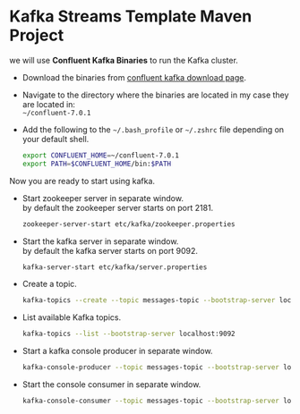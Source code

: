 # Kafka Streams Template Maven Project

we will use **Confluent Kafka Binaries** to run the Kafka cluster.

- Download the binaries from [confluent kafka download page](https://www.confluent.io/download/).
- Navigate to the directory where the binaries are located in my case they are located in:  
  `~/confluent-7.0.1`
- Add the following to the `~/.bash_profile` or `~/.zshrc` file depending on your default shell.

    ```bash
    export CONFLUENT_HOME=~/confluent-7.0.1  
    export PATH=$CONFLUENT_HOME/bin:$PATH
    ```

Now you are ready to start using kafka.

- Start zookeeper server in separate window.  
  by default the zookeeper server starts on port 2181.

    ```bash
    zookeeper-server-start etc/kafka/zookeeper.properties
    ```

- Start the kafka server in separate window.  
  by default the kafka server starts on port 9092.

    ```bash
    kafka-server-start etc/kafka/server.properties
    ```

- Create a topic.

    ```bash
    kafka-topics --create --topic messages-topic --bootstrap-server localhost:9092 --partitions 1 --replication-factor 1
    ```

- List available Kafka topics.

    ```bash
    kafka-topics --list --bootstrap-server localhost:9092
    ```

- Start a kafka console producer in separate window.

    ```bash
    kafka-console-producer --topic messages-topic --bootstrap-server localhost:9092
    ```

- Start the console consumer in separate window.

    ```bash
    kafka-console-consumer --topic messages-topic --bootstrap-server localhost:9092
    ```

